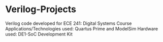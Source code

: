 # Verilog-Projects
Verilog code developed for ECE 241: Digital Systems Course
Applications/Technologies used: Quartus Prime and ModelSim
Hardware used: DE1-SoC Development Kit
